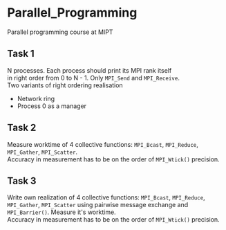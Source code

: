 # Parallel_Programming
Parallel programming course at MIPT
## Task 1
N processes. Each process should print its MPI rank itself  
in right order from 0 to N - 1. Only `MPI_Send` and `MPI_Receive`.  
Two variants of right ordering realisation
- Network ring  
- Process 0 as a manager 

## Task 2
Measure worktime of 4 collective functions: `MPI_Bcast`, `MPI_Reduce`, `MPI_Gather`, `MPI_Scatter`.  
Accuracy in measurement has to be on the order of `MPI_Wtick()` precision.  

## Task 3
Write own realization of 4 collective functions: `MPI_Bcast`, `MPI_Reduce`, `MPI_Gather`, `MPI_Scatter`
using pairwise message exchange and `MPI_Barrier()`. Measure it's worktime.  
Accuracy in measurement has to be on the order of `MPI_Wtick()` precision.   
